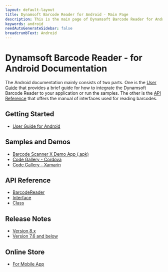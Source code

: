```yaml
---
layout: default-layout
title: Dynamsoft Barcode Reader for Android - Main Page
description: This is the main page of Dynamsoft Barcode Reader for Android SDK.
keywords: android
needAutoGenerateSidebar: false
breadcrumbText: Android
---
```



# Dynamsoft Barcode Reader - for Android Documentation

The Android documentation mainly consists of two parts. One is the [User Guide](#getting-started) that provides a brief guide for how to integrate the Dynamsoft Barcode Reader to your application or run the samples. The other is the [API Reference](#api-reference) that offers the manual of interfaces used for reading barcodes.

## Getting Started

- [User Guide for Android](user-guide.md)

## Samples and Demos

- <a href="https://download2.dynamsoft.com/dbr/android/DynamsoftBarcodeReaderDemoAndroid-8.1.2.apk" target="_blank">Barcode Scanner X Demo App (.apk)</a>
- <a href="https://www.dynamsoft.com/barcode-reader/resources/code-gallery/?SampleID=221" target="_blank">Code Gallery - Cordova</a>
- <a href="https://www.dynamsoft.com/barcode-reader/resources/code-gallery/?SampleID=218" target="_blank">Code Gallery - Xamarin</a>

## API Reference

- [BarcodeReader](api-reference/#barcodereader-methods)
- [Interface](api-reference/#interface)
- [Class](api-reference/#classes)

## Release Notes

- [Version 8.x](release-notes/android-8.md)
- [Version 7.6 and below](release-notes/android-7.md)

## Online Store

- <a href="https://www.dynamsoft.com/store/dynamsoft-barcode-reader/#mobile" target="_blank">For Mobile App</a>


